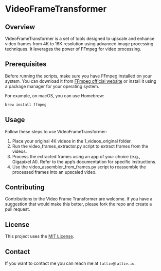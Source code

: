 # VideoFrameTransformer

## Overview
VideoFrameTransformer is a set of tools designed to upscale and enhance video frames from 4K to 16K resolution using advanced image processing techniques. It leverages the power of FFmpeg for video processing.

## Prerequisites
Before running the scripts, make sure you have FFmpeg installed on your system. You can download it from [FFmpeg official website](https://ffmpeg.org/download.html) or install it using a package manager for your operating system.

For example, on macOS, you can use Homebrew:
```bash
brew install ffmpeg
```

## Usage
Follow these steps to use VideoFrameTransformer:

1. Place your original 4K videos in the 1_videos_original folder.
2. Run the video_frames_extractor.py script to extract frames from the videos.
3. Process the extracted frames using an app of your choice (e.g., Gigapixel AI). Refer to the app’s documentation for specific instructions.
4. Use the video_assembler_from_frames.py script to reassemble the processed frames into an upscaled video.

## Contributing
Contributions to the Video Frame Transformer are welcome. If you have a suggestion that would make this better, please fork the repo and create a pull request.

## License
This project uses the [MIT License](LICENSE).

## Contact
If you want to contact me you can reach me at `fattie@fattie.io`.